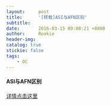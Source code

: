 ```yaml
---
layout:     post
title:      '[转载]ASI与AFN区别'
subtitle:   
date:       2016-03-15 09:00:21 +0800
author:     Rookie
header-img: 
catalog: true
stickie: false
tags:
    - OC
---
```


#### ASI与AFN区别

[详情点击这里](https://blog.csdn.net/sturdy_bin/article/details/51377872)